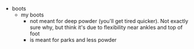   * boots
    * my boots
      * not meant for deep powder (you'll get tired quicker). Not exactly sure why, but think it's due to flexibility near ankles and top of foot
      * is meant for parks and less powder 